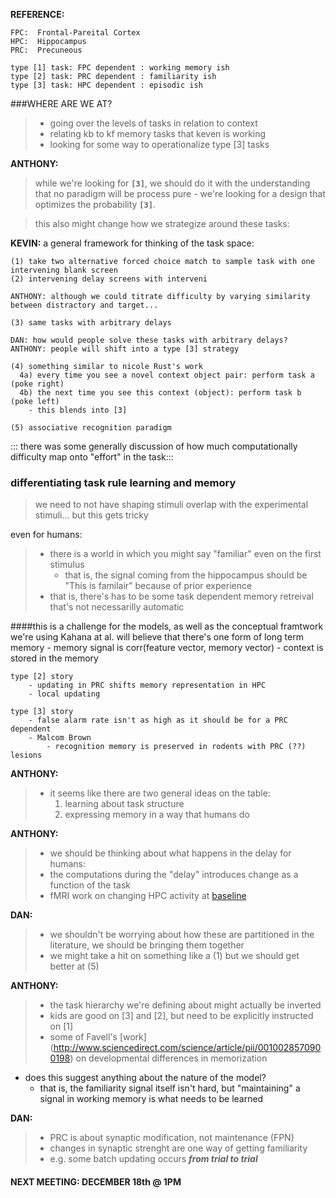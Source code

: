 **REFERENCE:**
 
 	FPC:  Frontal-Pareital Cortex
	HPC:  Hippocampus 
	PRC:  Precuneous 
	
	type [1] task: FPC dependent : working memory ish
	type [2] task: PRC dependent : familiarity ish
	type [3] task: HPC dependent : episodic ish

###WHERE ARE WE AT?

> - going over the levels of tasks in relation to context
> - relating kb to kf memory tasks that keven is working
> - looking for some way to operationalize type [3] tasks

**ANTHONY:** 

> while we're looking for **`[3]`**, we should do it with the understanding that no paradigm will be process pure - we're looking for a design that optimizes the probability 
**`[3]`**. 

> this also might change how we strategize around these tasks: 

**KEVIN:** a general framework for thinking of the task space: 

    (1) take two alternative forced choice match to sample task with one intervening blank screen
    (2) intervening delay screens with interveni

	ANTHONY: although we could titrate difficulty by varying similarity between distractory and target... 

    (3) same tasks with arbitrary delays

	DAN: how would people solve these tasks with arbitrary delays?
	ANTHONY: people will shift into a type [3] strategy

	(4) something similar to nicole Rust's work
      4a) every time you see a novel context object pair: perform task a (poke right)
      4b) the next time you see this context (object): perform task b (poke left)
    	- this blends into [3]

	(5) associative recognition paradigm


::: there was some generally discussion of how much computationally difficulty map onto "effort" in the task:::


### differentiating task rule learning and memory

> 	we need to not have shaping stimuli overlap with the experimental stimuli... but this gets tricky 

even for humans:

> - there is a world in which you might say "familiar" even on the first stimulus
> 	- that is, the signal coming from the hippocampus should be "This is familair" because of prior experience 
> - that is, there's has to be some task dependent memory retreival that's not necessarilly automatic


####this is a challenge for the models, as well as the conceptual framtwork we're using
	Kahana at al. will believe that there's one form of long term memory
	  	- memory signal is corr(feature vector, memory vector)
	  	- context is stored in the memory

	type [2] story
	  	- updating in PRC shifts memory representation in HPC
	  	- local updating

	type [3] story
		- false alarm rate isn't as high as it should be for a PRC dependent
		- Malcom Brown
  			- recognition memory is preserved in rodents with PRC (??) lesions


**ANTHONY:**

> - it seems like there are two general ideas on the table:
>     1. learning about task structure
>     2. expressing memory in a way that humans do

**ANTHONY:**

> - we should be thinking about what happens in the delay for humans:
> - the computations during the "delay" introduces change as a function of the task
> - fMRI work on changing HPC activity at [baseline](http://www.pnas.org/content/98/22/12760.full)

**DAN:**
	
> - we shouldn't be worrying about how these are partitioned in the literature, we should be bringing them together
> - we might take a hit on something like a (1) but we should get better at (5)

**ANTHONY:**

> - the task hierarchy we're defining about might actually be inverted
> - kids are good on [3] and [2], but need to be explicitly instructed on [1]
> - some of Favell's [work] (http://www.sciencedirect.com/science/article/pii/0010028570900198) on developmental differences in memorization 
- does this suggest anything about the nature of the model?
	- that is, the familiarity signal itself isn't hard, but "maintaining" a signal in working memory is what needs to be learned
 
**DAN:**

> - PRC is about synaptic modification, not maintenance (FPN)
> - changes in synaptic strenght are one way of getting familiarity
> - e.g. some batch updating occurs ***from trial to trial***



#### NEXT MEETING: DECEMBER 18th @ 1PM
